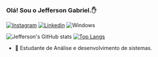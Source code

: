 
### Olá! Sou o Jefferson Gabriel.✋


[![Instagram](https://img.shields.io/badge/Instagram-E4405F?style=for-the-badge&logo=instagram&logoColor=white)](https://www.instagram.com/jeff_sousa12/)
[![Linkedin](https://img.shields.io/badge/LinkedIn-0077B5?style=for-the-badge&logo=linkedin&logoColor=white)](https://www.linkedin.com/in/jefferson-gabriel-50282021b/)
![Windows](https://img.shields.io/badge/Windows-0078D6?style=for-the-badge&logo=windows&logoColor=white)

![Jefferson's GitHub stats](https://github-readme-stats.vercel.app/api?username=nosreffej1&show_icons=true&theme=highcontrast)
[![Top Langs](https://github-readme-stats.vercel.app/api/top-langs/?username=nosreffej1&layout=compact)](https://github.com/nosreffej1/github-readme-stats)

- 📖 Estudante de Análise e desenvolvimento de sistemas.



